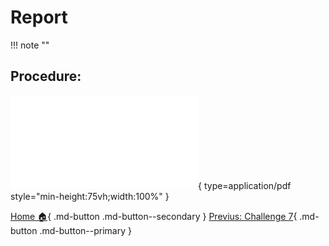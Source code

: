 # **Report**
!!! note ""
## **Procedure:**


![Alt text](Amazon-Career-Choice-Cybersecurity-Bootcamp-Syllabus.pdf){ type=application/pdf style="min-height:75vh;width:100%" }

[Home 🏠](index.md){ .md-button .md-button--secondary } [Previus: Challenge 7](challenge_7.md){ .md-button .md-button--primary } 

